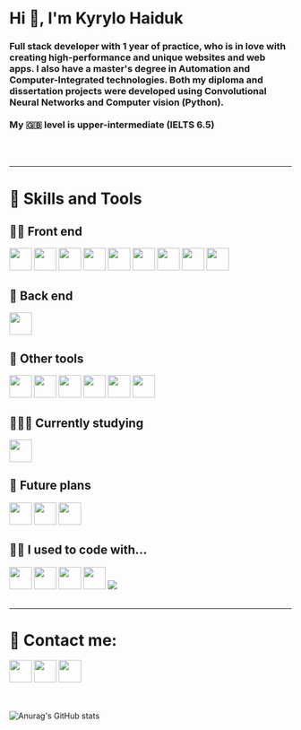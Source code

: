 <h1>Hi 👋, I'm Kyrylo Haiduk</h1>
<h3>Full stack developer with 1 year of practice, who is in love with creating high-performance and unique websites and web apps. I also have a master's degree in Automation and Computer-Integrated technologies. Both my diploma and dissertation projects were developed using Convolutional Neural Networks and Computer vision (Python). 

  <br>
  <br>
  My 🇬🇧 level is upper-intermediate (IELTS 6.5)
</h3>
<br>
<br>

---

<h1>💎 Skills and Tools</h1>
<h2>🧚‍♀️ Front end</h2>
<div>
  <img width="40px" src="https://cdn.jsdelivr.net/gh/devicons/devicon/icons/html5/html5-original.svg" />
  <img width="40px" src="https://cdn.jsdelivr.net/gh/devicons/devicon/icons/css3/css3-plain.svg" />
  <img width="40px" src="https://cdn.jsdelivr.net/gh/devicons/devicon/icons/sass/sass-original.svg" />
  <img width="40px" src="https://cdn.jsdelivr.net/gh/devicons/devicon/icons/bootstrap/bootstrap-plain.svg" />
  <img width="40px" src="https://cdn.jsdelivr.net/gh/devicons/devicon/icons/javascript/javascript-original.svg" />
  <img width="40px" src="https://cdn.jsdelivr.net/gh/devicons/devicon/icons/typescript/typescript-original.svg" />
  <img width="40px" src="https://cdn.jsdelivr.net/gh/devicons/devicon/icons/react/react-original.svg" />
  <img width="40px" src="https://cdn.jsdelivr.net/gh/devicons/devicon/icons/redux/redux-original.svg" />
  <img width="40px" src="https://seeklogo.com/images/G/greensock-gsap-icon-logo-13BB451E88-seeklogo.com.png" />
</div>
<h2>🫡 Back end</h2>
<div>
  <img width="40px" src="https://cdn.jsdelivr.net/gh/devicons/devicon/icons/nodejs/nodejs-original.svg" />
</div>
<h2>🤖 Other tools</h2>
<div>
  <img width="40px" src="https://cdn.jsdelivr.net/gh/devicons/devicon/icons/git/git-plain.svg" />
  <img width="40px" src="https://img.icons8.com/glyph-neue/64/FFFFFF/github.png"/>
  <img width="40px" src="https://cdn.jsdelivr.net/gh/devicons/devicon/icons/npm/npm-original-wordmark.svg" />
  <img width="40px" src="https://cdn.jsdelivr.net/gh/devicons/devicon/icons/vscode/vscode-original.svg" />
  <img width="40px" src="https://cdn.jsdelivr.net/gh/devicons/devicon/icons/figma/figma-original.svg" />
  <img width="40px" src="https://cdn.jsdelivr.net/gh/devicons/devicon/icons/photoshop/photoshop-plain.svg" />
</div>
<h2>👨🏻‍🎓 Currently studying</h2>
<div>
  <img width="40px" src="https://cdn.jsdelivr.net/gh/devicons/devicon/icons/nodejs/nodejs-original.svg" />
</div>
<h2>🔮 Future plans</h2>
<div>
  <img width="40px" src="https://cdn.jsdelivr.net/gh/devicons/devicon/icons/angularjs/angularjs-plain.svg" />
  <img width="40px" src="https://cdn.jsdelivr.net/gh/devicons/devicon/icons/vuejs/vuejs-original.svg" />
  <img width="40px" src="https://img.icons8.com/color/96/000000/express-js.png"/>    
</div>
<h2>👴🏻 I used to code with...</h2>
<div>
  <img width="40px" src="https://cdn.jsdelivr.net/gh/devicons/devicon/icons/matlab/matlab-original.svg" />
  <img width="40px" src="https://cdn.jsdelivr.net/gh/devicons/devicon/icons/python/python-original.svg" />
  <img width="40px" src="https://cdn.jsdelivr.net/gh/devicons/devicon/icons/tensorflow/tensorflow-original.svg" />
  <img width="40px" src="https://cdn.jsdelivr.net/gh/devicons/devicon/icons/opencv/opencv-original.svg" />
  <img src="https://img.icons8.com/color/96/000000/pandas.png"/>
  <br>
  <br>
</div>

---

<h1>🥳 Contact me:</h1>
<div>
  <a href="mailto:haidukwork@gmail.com"><img width="40px" src="https://img.icons8.com/color/96/null/gmail--v1.png"/></a>
  <a target="_blank" href="https://www.linkedin.com/in/kyrylo-haiduk/"><img width="40px" src="https://cdn.jsdelivr.net/gh/devicons/devicon/icons/linkedin/linkedin-original.svg" /></a>
  <a target="_blank" href="https://t.me/haidukwork"><img width="40px" src="https://img.icons8.com/color/96/null/telegram-app--v1.png"/></a>
</div>

<br>
<br>

![Anurag's GitHub stats](https://github-readme-stats.vercel.app/api?username=superpooperxxx&show_icons=true&theme=radical)

<!-- <p><img align="left" src="https://github-readme-stats.vercel.app/api/top-langs?username=superpooperxxx&show_icons=true&locale=en&layout=compact" alt="superpooperxxx" /></p>

<p>&nbsp;<img align="center" src="https://github-readme-stats.vercel.app/api?username=superpooperxxx&show_icons=true&locale=en" alt="superpooperxxx" /></p> -->
